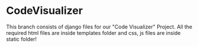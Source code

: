 # CodeVisualizer

This branch consists of django files for our "Code Visualizer" Project.
All the required html files are inside templates folder and css, js files are inside static folder!
